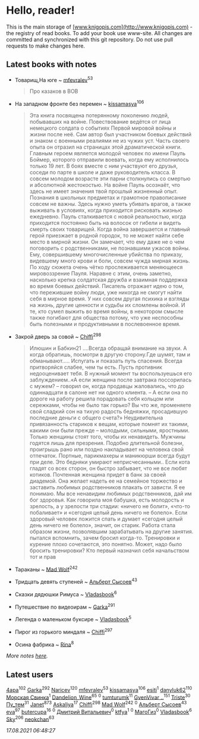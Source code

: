 # Hello, reader!
This is the main storage of [www.knigopis.com](http://www.knigopis.com) - the registry of read books.
To add your book use www-site. All changes are committed and synchronized with this git repository.
Do not use pull requests to make changes here.


## Latest books with notes
* Товарищ,На юге ~ [mfevralev](users/140/140966150-vkontakte)<sup>53</sup>
    > Про казаков в ВОВ

* На западном фронте без перемен ~ [kissamasya](users/684/68439978-vkontakte)<sup>106</sup>
    > Эта книга посвящена потерянному поколению людей, побывавших на войне. Повествование ведётся от лица немецкого солдата о событиях Первой мировой войны и жизни после неё. Сам автор был участником боевых действий и знаком с военными реалиями не из чужих уст. Часть своего опыта он отразил на страницах этой драматической книги. Главным героем является молодой человек по имени Пауль Боймер, которого отправили воевать, когда ему исполнилось только 19 лет. В боях вместе с ним участвуют его друзья, соседи по парте в школе и даже руководитель класса. В совсем молодом возрасте эти парни столкнулись со смертью и абсолютной жестокостью. На войне Пауль осознаёт, что здесь не имеет значения твой прошлый жизненный опыт. Познания в школьных предметах и грамотное правописание совсем не важны. Здесь нужно уметь убивать врагов, а также выживать в условиях, когда приходится рисковать жизнью ежедневно. Пауль сталкивается с новой реальностью, когда приходится постоянно быть на волосок от гибели и видеть смерть своих товарищей. Когда война завершается и главный герой приезжает в родной городок, то не может найти себе место в мирной жизни. Он замечает, что ему даже не о чем поговорить с родственниками, не познавшими ужасов войны. Ему, совершившему многочисленные убийства по приказу, видевшему много крови и боли, совсем чужда мирная жизнь. По ходу сюжета очень чётко прослеживается меняющееся мировоззрение Пауля. Наравне с этим, очень заметно, насколько крепка солдатская дружба и взаимная поддержка во время боевых действий. Писатель отражает идею о том, что пережившие войну люди, уже никогда не смогут найти себя в мирное время. У них совсем другая психика и взгляды на жизнь, другие ценности и судьбы их сломлены войной. И те, кто сумел выжить во время войны, в некотором смысле также погибают для общества потому, что уже неспособны быть полезными и продуктивными в послевоенное время.

* Закрой дверь за совой ~ [Chiffi](users/105/105831994080785626680-google)<sup>298</sup>
    > Илюшин и Бабкин21   ....Всегда обращай внимание на звуки. А когда обратишь,  посмотри в другую сторону.Где шумят,  там и обманывают..... Испугать и показать путь спасения.  Всегда притворяйся слабее,  чем ты есть. Пусть противник недооценивает тебя. В нужный момент ты воспользуешься его заблуждением..«А если женщина после завтрака поссорилась с мужем? – говорил он, когда продавцы жаловались, что до одиннадцати в салоне нет ни одного клиента. – А если она по дороге на работу решила порадовать себя кольцом или сережками, чтобы не было так горько? Вы что же, променяете свой сладкий сон на тихую радость бедняжки, просадившую последние деньги с общего счета?»  Неудивительна привязанность стариков к вещам, которые помнят их такими, какими они были прежде – молодыми, сильными, яростными.  Только женщины стоят того,  чтобы их ненавидеть. Мужчины годятся лишь для презрения. Подобно длительной болезни, проигрышь рано или поздно накладывает на человека свой отпечаток. Портные, парикмахеры и маникюрши всегда будут при деле. Это бедняки умирают неприсчесанными.. Если кота гладят со всех сторон, он быстро забывает,  что не все любят котиков.  Почтенная женщина придет в банк за своей диадемой. Она желает надеть ее на семейное торжество и заставить любимых родственников плакать от зависти. Я ее понимаю. Мы все ненавидим любимых родственников, дай им бог здоровья.  Как говорила моя бабушка, есть молодость и зрелость, а у зрелости три стадии: «ничего не болит», «что-то побаливает» и «сегодня целый день ничего не болело». Если здоровый человек ложится спать и думает «сегодня целый день ничего не болело», значит, он старик.  Работа стала образом жизни, позволявшим зарабатывать на другие занятия.  пытался вспомнить, зачем бросил когда-то. Тренировки и курение плохо сочетаются, это понятно. Может, надо было бросить тренировки?   Кто первый назначил себя начальством тот и прав

* Тараканы ~ [Mad Wolf](users/947/94738840-vkontakte)<sup>242</sup>

* Тридцать девять ступеней ~ [Альберт Сысоев](users/474/47446642-vkontakte)<sup>43</sup>

* Сказки дядюшки Римуса ~ [Vladasbook](users/221/221759364-yandex)<sup>6</sup>

* Путешествие по видеоирам ~ [Garka](users/115/115753719718250012620-google)<sup>291</sup>

* Легенда о маленьком буксире ~ [Vladasbook](users/221/221759364-yandex)<sup>5</sup>

* Пирог из горького миндаля ~ [Chiffi](users/105/105831994080785626680-google)<sup>297</sup>

* Осина фабрика ~ [Rina](users/102/102857111133378678801-google)<sup>8</sup>


_More notes [here](latest_books_with_notes.md)._


## Latest users
[4apa](users/117/117392596378069249667-google)<sup>102</sup> 
[Garka](users/115/115753719718250012620-google)<sup>292</sup> 
[Naricev](users/107/107090515204537133928-google)<sup>120</sup> 
[mfevralev](users/140/140966150-vkontakte)<sup>53</sup> 
[kissamasya](users/684/68439978-vkontakte)<sup>106</sup> 
[esiti](users/463/463509228-vkontakte)<sup>1</sup> 
[danyluk62](users/374/374149854-vkontakte)<sup>110</sup> 
[Морская Свинка](users/147/1474032679114725758-mailru)<sup>1</sup> 
[Dandelion_Wine](users/586/58602788-vkontakte)<sup>65</sup> 
[](users/651/651537773-vkontakte)<sup>0</sup> 
[tumturumk](users/135/135685382-vkontakte)<sup>11</sup> 
[GvenVivar ..](users/158/158266434925901-facebook)<sup>151</sup> 
[Triste](users/517/5175580462988229760-mailru)<sup>30</sup> 
[Пу_тем](users/344/3448154788585127-facebook)<sup>31</sup> 
[Janet](users/108/108113656204404967440-google)<sup>873</sup> 
[Askaliya](users/326/326783541-vkontakte)<sup>17</sup> 
[Chiffi](users/105/105831994080785626680-google)<sup>298</sup> 
[Mad Wolf](users/947/94738840-vkontakte)<sup>242</sup> 
[](users/112/112028192141409506684-google)<sup>0</sup> 
[Альберт Сысоев](users/474/47446642-vkontakte)<sup>43</sup> 
[eva](users/111/111656270551033014778-google)<sup>97</sup> 
[butercupa](users/193/193697993-vkontakte)<sup>16</sup> 
[](users/371/371631802-vkontakte)<sup>0</sup> 
[Дмитрий Витальевич](users/116/116650782618177766821-google)<sup>0</sup> 
[ktfya](users/954/954200493-yandex)<sup>1</sup> 
[](users/113/113255936223461038506-google)<sup>0</sup> 
[МагоГиз](users/106/106082567795743405861-google)<sup>0</sup> 
[Vladasbook](users/221/221759364-yandex)<sup>6</sup> 
[Sky](users/118/118049897850017649660-googleplus)<sup>206</sup> 
[neokchan](users/113/113179958976964886996-google)<sup>63</sup> 


_17.08.2021 06:48:27_
